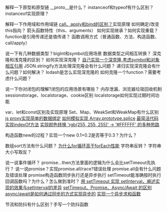 解释一下原型和原型链
__proto__是什么？
instanceof和typeof有什么区别？instanceof实现原理？

解释一下作用域和作用域链
[call、apply和bind的区别？](https://juejin.cn/post/6844903496253177863#heading-7)实现原理
如何确定/改变this指向？
箭头函数特性（this、arguments）
如何实现继承？如何实现重载？
function是引用传递还是值传递？
函数调用方式（普通函数、方法、构造函数、call/apply）

说一下有几种数据类型？bigInt和symbol应用场景
数据类型之间相互转换？
深克隆和浅克隆的区别？
如何实现深克隆？
[自己实现一个深克隆,考虑symbol和对象相互引用](https://github.com/Advanced-Frontend/Daily-Interview-Question/issues/148)
JSON.stringify方法处理深克隆会有什么问题？
递归实现深克隆会有什么问题？如何解决？
lodash是怎么实现深克隆的
如何克隆一个function？需要考虑什么问题？


说一下你对闭包的理解?闭包的应用场景有哪些？
内存泄漏、浏览器垃圾回收机制
sessionstorage、localstorage、cookie区别
localstorage如何实现过期时间功能

var、let和const区别及实现原理
Set、Map、WeakSet和WeakMap有什么区别
[js proxy实现简单的数据绑定](https://github.com/Advanced-Frontend/Daily-Interview-Question/issues/123)
[如何模拟实现 Array.prototype.splice](https://github.com/Advanced-Frontend/Daily-Interview-Question/issues/384)
[最简洁代码实现indexOf方法](https://github.com/Advanced-Frontend/Daily-Interview-Question/issues/321)
[实现颜色转换 'rgb(255, 255, 255)' -> '#FFFFFF' 的多种思路](https://github.com/Advanced-Frontend/Daily-Interview-Question/issues/475)

构造函数new的过程？实现一个new
0.1+0.2是否等于0.3？为什么？

数组sort方法有什么问题？
[为什么for循环高于forEach性能](https://github.com/Advanced-Frontend/Daily-Interview-Question/issues/121)
字符串反转？
字符串大小写取反？

说一说事件循环？
promise...then方法里面的逻辑为什么会比setTimeout先执行？
说一说promise？实现promise.all/race?错误处理
promise.all会有什么问题及错误处理
promise构造函数同步执行还是异步执行
setTimeout能准确按时执行回调函数吗？为什么？怎么做到准时？
[用 setTimeout 实现 setInterval，阐述实现的效果与setInterval的差异](https://github.com/Advanced-Frontend/Daily-Interview-Question/issues/259)
[setTimeout、Promise、Async/Await 的区别](https://github.com/Advanced-Frontend/Daily-Interview-Question/issues/33)
[async/await是如何通过同步的方式实现异步的](https://github.com/Advanced-Frontend/Daily-Interview-Question/issues/156)
[实现一个异步求和函数](https://github.com/Advanced-Frontend/Daily-Interview-Question/issues/484)

节流和防抖有什么区别？手写一个防抖函数

